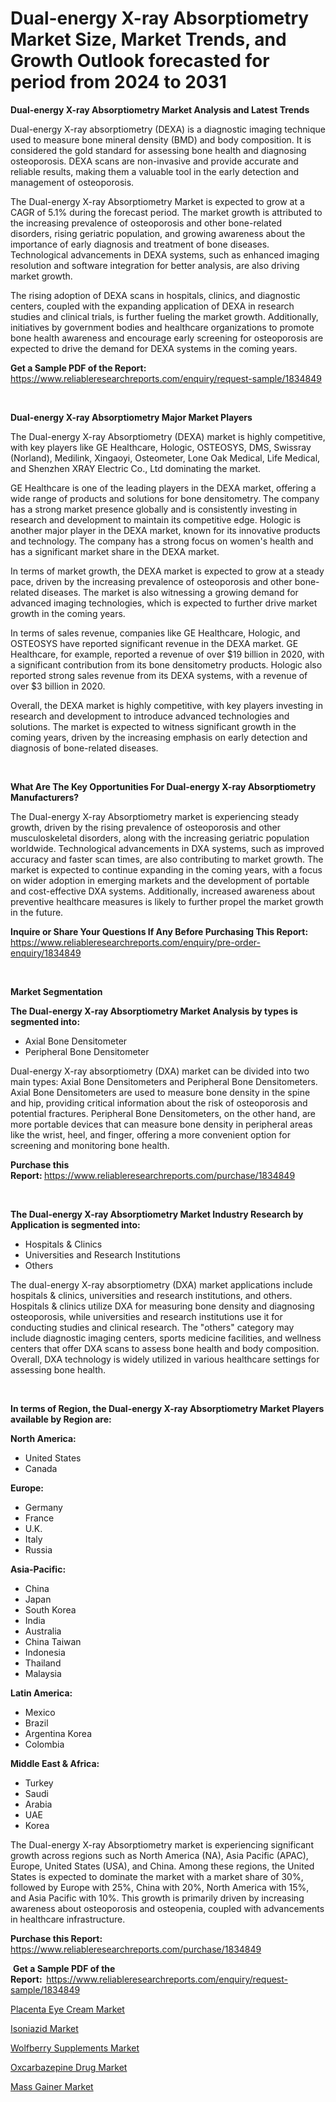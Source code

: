 <p><h1>Dual-energy X-ray Absorptiometry Market Size, Market Trends, and Growth Outlook forecasted for period from 2024 to 2031</h1></p><p><strong>Dual-energy X-ray Absorptiometry Market Analysis and Latest Trends</strong></p>
<p><p>Dual-energy X-ray absorptiometry (DEXA) is a diagnostic imaging technique used to measure bone mineral density (BMD) and body composition. It is considered the gold standard for assessing bone health and diagnosing osteoporosis. DEXA scans are non-invasive and provide accurate and reliable results, making them a valuable tool in the early detection and management of osteoporosis.</p><p>The Dual-energy X-ray Absorptiometry Market is expected to grow at a CAGR of 5.1% during the forecast period. The market growth is attributed to the increasing prevalence of osteoporosis and other bone-related disorders, rising geriatric population, and growing awareness about the importance of early diagnosis and treatment of bone diseases. Technological advancements in DEXA systems, such as enhanced imaging resolution and software integration for better analysis, are also driving market growth.</p><p>The rising adoption of DEXA scans in hospitals, clinics, and diagnostic centers, coupled with the expanding application of DEXA in research studies and clinical trials, is further fueling the market growth. Additionally, initiatives by government bodies and healthcare organizations to promote bone health awareness and encourage early screening for osteoporosis are expected to drive the demand for DEXA systems in the coming years.</p></p>
<p><strong>Get a Sample PDF of the Report:&nbsp;</strong> <a href="https://www.reliableresearchreports.com/enquiry/request-sample/1834849">https://www.reliableresearchreports.com/enquiry/request-sample/1834849</a></p>
<p>&nbsp;</p>
<p><strong>Dual-energy X-ray Absorptiometry Major Market Players</strong></p>
<p><p>The Dual-energy X-ray Absorptiometry (DEXA) market is highly competitive, with key players like GE Healthcare, Hologic, OSTEOSYS, DMS, Swissray (Norland), Medilink, Xingaoyi, Osteometer, Lone Oak Medical, Life Medical, and Shenzhen XRAY Electric Co., Ltd dominating the market.</p><p>GE Healthcare is one of the leading players in the DEXA market, offering a wide range of products and solutions for bone densitometry. The company has a strong market presence globally and is consistently investing in research and development to maintain its competitive edge. Hologic is another major player in the DEXA market, known for its innovative products and technology. The company has a strong focus on women's health and has a significant market share in the DEXA market.</p><p>In terms of market growth, the DEXA market is expected to grow at a steady pace, driven by the increasing prevalence of osteoporosis and other bone-related diseases. The market is also witnessing a growing demand for advanced imaging technologies, which is expected to further drive market growth in the coming years.</p><p>In terms of sales revenue, companies like GE Healthcare, Hologic, and OSTEOSYS have reported significant revenue in the DEXA market. GE Healthcare, for example, reported a revenue of over $19 billion in 2020, with a significant contribution from its bone densitometry products. Hologic also reported strong sales revenue from its DEXA systems, with a revenue of over $3 billion in 2020.</p><p>Overall, the DEXA market is highly competitive, with key players investing in research and development to introduce advanced technologies and solutions. The market is expected to witness significant growth in the coming years, driven by the increasing emphasis on early detection and diagnosis of bone-related diseases.</p></p>
<p>&nbsp;</p>
<p><strong>What Are The Key Opportunities For Dual-energy X-ray Absorptiometry Manufacturers?</strong></p>
<p><p>The Dual-energy X-ray Absorptiometry market is experiencing steady growth, driven by the rising prevalence of osteoporosis and other musculoskeletal disorders, along with the increasing geriatric population worldwide. Technological advancements in DXA systems, such as improved accuracy and faster scan times, are also contributing to market growth. The market is expected to continue expanding in the coming years, with a focus on wider adoption in emerging markets and the development of portable and cost-effective DXA systems. Additionally, increased awareness about preventive healthcare measures is likely to further propel the market growth in the future.</p></p>
<p><strong>Inquire or Share Your Questions If Any Before Purchasing This Report:</strong> <a href="https://www.reliableresearchreports.com/enquiry/pre-order-enquiry/1834849">https://www.reliableresearchreports.com/enquiry/pre-order-enquiry/1834849</a></p>
<p>&nbsp;</p>
<p><strong>Market Segmentation</strong></p>
<p><strong>The Dual-energy X-ray Absorptiometry Market Analysis by types is segmented into:</strong></p>
<p><ul><li>Axial Bone Densitometer</li><li>Peripheral Bone Densitometer</li></ul></p>
<p><p>Dual-energy X-ray absorptiometry (DXA) market can be divided into two main types: Axial Bone Densitometers and Peripheral Bone Densitometers. Axial Bone Densitometers are used to measure bone density in the spine and hip, providing critical information about the risk of osteoporosis and potential fractures. Peripheral Bone Densitometers, on the other hand, are more portable devices that can measure bone density in peripheral areas like the wrist, heel, and finger, offering a more convenient option for screening and monitoring bone health.</p></p>
<p><strong>Purchase this Report:&nbsp;</strong><a href="https://www.reliableresearchreports.com/purchase/1834849">https://www.reliableresearchreports.com/purchase/1834849</a></p>
<p>&nbsp;</p>
<p><strong>The Dual-energy X-ray Absorptiometry Market Industry Research by Application is segmented into:</strong></p>
<p><ul><li>Hospitals & Clinics</li><li>Universities and Research Institutions</li><li>Others</li></ul></p>
<p><p>The dual-energy X-ray absorptiometry (DXA) market applications include hospitals & clinics, universities and research institutions, and others. Hospitals & clinics utilize DXA for measuring bone density and diagnosing osteoporosis, while universities and research institutions use it for conducting studies and clinical research. The "others" category may include diagnostic imaging centers, sports medicine facilities, and wellness centers that offer DXA scans to assess bone health and body composition. Overall, DXA technology is widely utilized in various healthcare settings for assessing bone health.</p></p>
<p>&nbsp;</p>
<p><strong>In terms of Region, the Dual-energy X-ray Absorptiometry Market Players available by Region are:</strong></p>
<p>
    <p> <strong> North America: </strong>
        <ul>
            <li>United States</li>
            <li>Canada</li>
        </ul>
        </p> 
    <p> <strong> Europe: </strong>
        <ul>
            <li>Germany</li>
            <li>France</li>
            <li>U.K.</li>
            <li>Italy</li>
            <li>Russia</li>
        </ul>
        </p> 
    <p> <strong> Asia-Pacific: </strong>
        <ul>
            <li>China</li>
            <li>Japan</li>
            <li>South Korea</li>
            <li>India</li>
            <li>Australia</li>
            <li>China Taiwan</li>
            <li>Indonesia</li>
            <li>Thailand</li>
            <li>Malaysia</li>
        </ul>
        </p> 
    <p> <strong> Latin America: </strong>
        <ul>
            <li>Mexico</li>
            <li>Brazil</li>
            <li>Argentina Korea</li>
            <li>Colombia</li>
        </ul>
        </p> 
    <p> <strong> Middle East & Africa: </strong>
        <ul>
            <li>Turkey</li>
            <li>Saudi</li>
            <li>Arabia</li>
            <li>UAE</li>
            <li>Korea</li>
        </ul>
    </p>
    </p>
<p><p>The Dual-energy X-ray Absorptiometry market is experiencing significant growth across regions such as North America (NA), Asia Pacific (APAC), Europe, United States (USA), and China. Among these regions, the United States is expected to dominate the market with a market share of 30%, followed by Europe with 25%, China with 20%, North America with 15%, and Asia Pacific with 10%. This growth is primarily driven by increasing awareness about osteoporosis and osteopenia, coupled with advancements in healthcare infrastructure.</p></p>
<p><strong>Purchase this Report: </strong><a href="https://www.reliableresearchreports.com/purchase/1834849">https://www.reliableresearchreports.com/purchase/1834849</a></p>
<p>&nbsp;<strong>Get a Sample PDF of the Report:&nbsp;&nbsp;</strong><a href="https://www.reliableresearchreports.com/enquiry/request-sample/1834849">https://www.reliableresearchreports.com/enquiry/request-sample/1834849</a></p>
<p><strong></strong></p>
<p><p><a href="https://medium.com/@natlockman/placenta-eye-cream-market-competitive-analysis-market-trends-and-forecast-to-2031-824a4be20a6e">Placenta Eye Cream Market</a></p><p><a href="https://medium.com/@natlockman/decoding-isoniazid-market-metrics-market-share-trends-and-growth-patterns-525517cbe56d">Isoniazid Market</a></p><p><a href="https://medium.com/@natlockman/wolfberry-supplements-market-trends-forecast-and-competitive-analysis-to-2031-0b6f286ec708">Wolfberry Supplements Market</a></p><p><a href="https://medium.com/@leatharohan/oxcarbazepine-drug-market-outlook-industry-overview-and-forecast-2024-to-2031-97f995c8570e">Oxcarbazepine Drug Market</a></p><p><a href="https://medium.com/@natlockman/mass-gainer-market-insights-into-market-cagr-market-trends-and-growth-strategies-13f798d734f9">Mass Gainer Market</a></p></p>